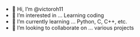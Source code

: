 - 👋 Hi, I’m @victoroh11
- 👀 I’m interested in ... Learning coding
- 🌱 I’m currently learning ... Python, C, C++, etc.
- 💞️ I’m looking to collaborate on ... various projects

<!---
victoroh11/victoroh11 is a ✨ special ✨ repository because its `README.md` (this file) appears on your GitHub profile.
You can click the Preview link to take a look at your changes.
--->
